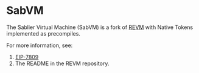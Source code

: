 # SabVM

The Sablier Virtual Machine (SabVM) is a fork of [REVM](https://github.com/bluealloy/revm) with Native Tokens implemented as precompiles.

For more information, see:

1. [EIP-7809](https://github.com/ethereum/EIPs/pull/9026)
2. The README in the REVM repository.
